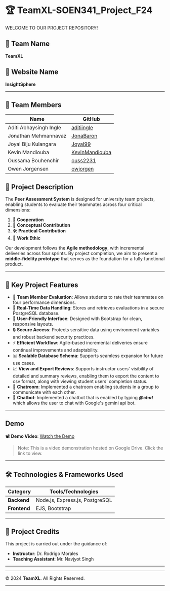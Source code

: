 # 🏆 **TeamXL-SOEN341_Project_F24**

WELCOME TO OUR PROJECT REPOSITORY!

## 🚀 **Team Name**
**TeamXL**  

## 🚀 **Website Name**
**InsightSphere**  

---
## 👥 Team Members

| **Name**                  | **GitHub**                          |
|---------------------------|-------------------------------------|
| Aditi Abhaysingh Ingle    | [aditiingle](https://github.com/aditiingle) |
| Jonathan Mehmannavaz      | [JonaBaron](https://github.com/JonaBaron) |
| Joyal Biju Kulangara      | [Joyal99](https://github.com/Joyal99) |
| Kevin Mandiouba           | [KevinMandiouba](https://github.com/KevinMandiouba) |
| Oussama Bouhenchir        | [ouss2231](https://github.com/ouss2231) |
| Owen Jorgensen            | [owjorgen](https://github.com/owjorgen) |


## 📜 **Project Description**
The **Peer Assessment System** is designed for university team projects, enabling students to evaluate their teammates across four critical dimensions:  
1. 🤝 **Cooperation**  
2. 🧠 **Conceptual Contribution**  
3. 🛠️ **Practical Contribution**  
4. 💼 **Work Ethic**  

Our development follows the **Agile methodology**, with incremental deliveries across four sprints. By project completion, we aim to present a **middle-fidelity prototype** that serves as the foundation for a fully functional product.  

---

## 🔑 **Key Project Features**
- 🌟 **Team Member Evaluation**: Allows students to rate their teammates on four performance dimensions.  
- 🔄 **Real-Time Data Handling**: Stores and retrieves evaluations in a secure PostgreSQL database.  
- 🎨 **User-Friendly Interface**: Designed with Bootstrap for clean, responsive layouts.  
- 🔒 **Secure Access**: Protects sensitive data using environment variables and robust backend security practices.  
- ⚡ **Efficient Workflow**: Agile-based incremental deliveries ensure continual improvements and adaptability.  
- 📊 **Scalable Database Schema**: Supports seamless expansion for future use cases.
- 📈 **View and Export Reviews**: Supports instructor users' visibility of detailed and summary reviews, enabling them to export the content to csv format, along with viewing student users' completion status.
- 💬 **Chatroom**: Implemented a chatroom enabling students in a group to communicate with each other.
- 🤖 **Chatbot**: Implemented a chatbot that is enabled by typing **_@chat_** which allows the user to chat with Google's gemini api bot. 


---

## Demo

📽️ **Demo Video**: [Watch the Demo](https://drive.google.com/file/d/10i0J1ifvUp_IGe-xO8-wZjBgtgf7hqZv/view?usp=sharing)

> Note: This is a video demonstration hosted on Google Drive. Click the link to view.

---

## 🛠️ **Technologies & Frameworks Used**
| **Category**  | **Tools/Technologies**          |
|---------------|---------------------------------|
| **Backend**   | Node.js, Express.js, PostgreSQL |
| **Frontend**  | EJS, Bootstrap                  |

---

## 🙌 Project Credits

This project is carried out under the guidance of:

- **Instructor**: Dr. Rodrigo Morales 
- **Teaching Assistant**: Mr. Navjyot Singh  

---
---

© 2024 **TeamXL**. All Rights Reserved.


---

